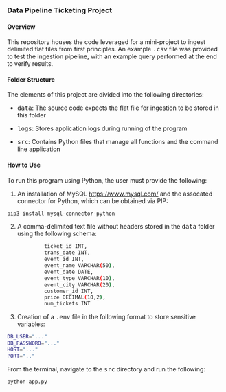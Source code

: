 ### Data Pipeline Ticketing Project

#### Overview
This repository houses the code leveraged for a mini-project to ingest delimited flat files from first principles. An example <tt>.csv</tt> file was provided to test the ingestion pipeline, with an example query performed at the end to verify results.

#### Folder Structure
The elements of this project are divided into the following directories:

- <tt>data</tt>: The source code expects the flat file for ingestion to be stored in this folder

- <tt>logs</tt>: Stores application logs during running of the program

- <tt>src</tt>: Contains Python files that manage all functions and the command line application

#### How to Use
To run this program using Python, the user must provide the following:

1) An installation of MySQL https://www.mysql.com/ and the assocated connector for Python, which can be obtained via PIP:

```sh
pip3 install mysql-connector-python
```

2) A comma-delimited text file without headers stored in the <tt>data</tt> folder using the following schema:

```sh
            ticket_id INT,
            trans_date INT,
            event_id INT,
            event_name VARCHAR(50),
            event_date DATE,
            event_type VARCHAR(10),
            event_city VARCHAR(20),
            customer_id INT,
            price DECIMAL(10,2),
            num_tickets INT
```

3) Creation of a <tt>.env</tt> file in the following format to store sensitive variables:

```sh
DB_USER="..."
DB_PASSWORD="..."
HOST="..."
PORT=".."
```

From the terminal, navigate to the <tt>src</tt> directory and run the following:

```sh
python app.py
```